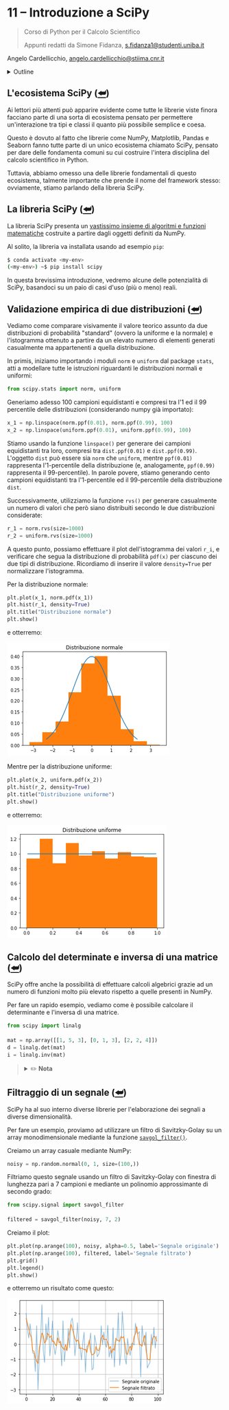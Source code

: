 # 11 – Introduzione a SciPy

> Corso di Python per il Calcolo Scientifico
>
> Appunti redatti da Simone Fidanza, s.fidanza1@studenti.uniba.it

Angelo Cardellicchio, angelo.cardellicchio@stiima.cnr.it

<details>
    <summary>Outline</summary>

<a name="top"></a>

<!-- TOC -->

1. [11 – Introduzione a SciPy](#11--introduzione-a-scipy)
   1. [L'ecosistema SciPy (⮨)](#lecosistema-scipy-)
   2. [La libreria SciPy (⮨)](#la-libreria-scipy-)
   3. [Validazione empirica di due distribuzioni (⮨)](#validazione-empirica-di-due-distribuzioni-)
   4. [Calcolo del determinate e inversa di una matrice (⮨)](#calcolo-del-determinate-e-inversa-di-una-matrice-)
   5. [Filtraggio di un segnale (⮨)](#filtraggio-di-un-segnale-)

<!-- /TOC -->

</details>

## L'ecosistema SciPy ([⮨](#top))

Ai lettori più attenti può apparire evidente come tutte le librerie viste
finora facciano parte di una sorta di ecosistema pensato per permettere
un'interazione tra tipi e classi il quanto più possibile semplice e coesa.

Questo è dovuto al fatto che librerie come NumPy, Matplotlib, Pandas e Seaborn
fanno tutte parte di un unico ecosistema chiamato SciPy, pensato per dare delle
fondamenta comuni su cui costruire l'intera disciplina del calcolo scientifico
in Python.

Tuttavia, abbiamo omesso una delle librerie fondamentali di questo ecosistema,
talmente importante che prende il nome del framework stesso: ovviamente, stiamo
parlando della libreria SciPy.

## La libreria SciPy ([⮨](#top))

La libreria SciPy presenta un [vastissimo insieme di algoritmi e funzioni matematiche](https://docs.scipy.org/doc/scipy/reference/)
costruite a partire dagli oggetti definiti da NumPy.

Al solito, la libreria va installata usando ad esempio `pip`:

```sh
$ conda activate <my-env>
(<my-env>) ~$ pip install scipy
```

In questa brevissima introduzione, vedremo alcune delle potenzialità
di SciPy, basandoci su un paio di casi d'uso (più o meno) reali.

## Validazione empirica di due distribuzioni ([⮨](#top))

Vediamo come comparare visivamente il valore teorico assunto da due
distribuzioni di probabilità "standard" (ovvero la uniforme e la normale) e
l'istogramma ottenuto a partire da un elevato numero di elementi generati
casualmente ma appartenenti a quella distribuzione.

In primis, iniziamo importando i moduli `norm` e `uniform` dal package `stats`,
atti a modellare tutte le istruzioni riguardanti le distribuzioni normali e
uniformi:

```python
from scipy.stats import norm, uniform
```

Generiamo adesso 100 campioni equidistanti e compresi tra l'1 ed il 99
percentile delle distribuzioni (considerando numpy già importato):

```python
x_1 = np.linspace(norm.ppf(0.01), norm.ppf(0.99), 100)
x_2 = np.linspace(uniform.ppf(0.01), uniform.ppf(0.99), 100)
```

Stiamo usando la funzione `linspace()` per generare dei campioni equidistanti
tra loro, compresi tra `dist.ppf(0.01)` e `dist.ppf(0.99)`. L'oggetto `dist`
può essere sia `norm` che `uniform`, mentre `ppf(0.01)` rappresenta
l'1-percentile della distribuzione (e, analogamente, `ppf(0.99)` rappresenta il
99-percentile). In parole povere, stiamo generando cento campioni equidistanti
tra l'1-percentile ed il 99-percentile della distribuzione `dist`.

Successivamente, utilizziamo la funzione `rvs()` per generare casualmente un
numero di valori che però siano distribuiti secondo le due distribuzioni
considerate:

```python
r_1 = norm.rvs(size=1000)
r_2 = uniform.rvs(size=1000)
```

A questo punto, possiamo effettuare il plot dell'istogramma dei valori `r_i`, e
verificare che segua la distribuzione di probabilità `pdf(x)` per ciascuno dei
due tipi di distribuzione. Ricordiamo di inserire il valore `density=True` per
normalizzare l'istogramma.

Per la distribuzione normale:

```python
plt.plot(x_1, norm.pdf(x_1))
plt.hist(r_1, density=True)
plt.title("Distribuzione normale")
plt.show()
```

e otterremo:

![Distribuzione normale con scipy](../img/scipy/normal_distribution.png)

Mentre per la distribuzione uniforme:

```python
plt.plot(x_2, uniform.pdf(x_2))
plt.hist(r_2, density=True)
plt.title("Distribuzione uniforme")
plt.show()
```

e otterremo:

![Distribuzione uniforme con scipy](../img/scipy/uniform_distribution.png)

## Calcolo del determinate e inversa di una matrice ([⮨](#top))

SciPy offre anche la possibilità di effettuare calcoli algebrici grazie ad un
numero di funzioni molto più elevato rispetto a quelle presenti in NumPy.

Per fare un rapido esempio, vediamo come è possibile calcolare il determinante
e l'inversa di una matrice.

```python
from scipy import linalg

mat = np.array([[1, 5, 3], [0, 1, 3], [2, 2, 4]])
d = linalg.det(mat)
i = linalg.inv(mat)
```

> <details>
> <summary>✏️ <strong>Nota</strong></summary>
>
> È molto semplice notare come la sintassi richiami quella di NumPy e, in
> realtà, anche il funzionamento sia il medesimo, per cui è possibile usare
> indifferentemente entrambe le librerie. Dove SciPy spicca è in tutte quelle
> funzioni che non sono presenti in NumPy.
>
> </details>

## Filtraggio di un segnale ([⮨](#top))

SciPy ha al suo interno diverse librerie per l'elaborazione dei segnali a
diverse dimensionalità.

Per fare un esempio, proviamo ad utilizzare un filtro di Savitzky-Golay su un
array monodimensionale mediante la funzione [`savgol_filter()`](https://docs.scipy.org/doc/scipy/reference/generated/scipy.signal.savgol_filter.html).

Creiamo un array casuale mediante NumPy:

```python
noisy = np.random.normal(0, 1, size=(100,))
```

Filtriamo questo segnale usando un filtro di Savitzky-Golay con finestra di
lunghezza pari a $7$ campioni e mediante un polinomio approssimante di secondo
grado:

```python
from scipy.signal import savgol_filter

filtered = savgol_filter(noisy, 7, 2)
```

Creiamo il plot:

```python
plt.plot(np.arange(100), noisy, alpha=0.5, label='Segnale originale')
plt.plot(np.arange(100), filtered, label='Segnale filtrato')
plt.grid()
plt.legend()
plt.show()
```

e otterremo un risultato come questo:

![Filtraggio di un segnale mediante il filtro Savitzky-Golay](../img/scipy/signal_filtering.png)
